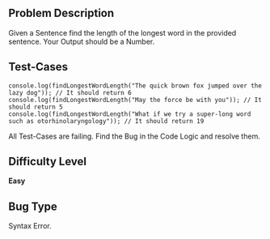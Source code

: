 ## Problem Description

Given a Sentence find the length of the longest word in the provided sentence. Your Output should be a Number.

## Test-Cases 

```
console.log(findLongestWordLength("The quick brown fox jumped over the lazy dog")); // It should return 6
console.log(findLongestWordLength("May the force be with you")); // It should return 5
console.log(findLongestWordLength("What if we try a super-long word such as otorhinolaryngology")); // It should return 19
```

All Test-Cases are failing. Find the Bug in the Code Logic and resolve them. 

## Difficulty Level 

<b>Easy</b>

## Bug Type 

Syntax Error.
